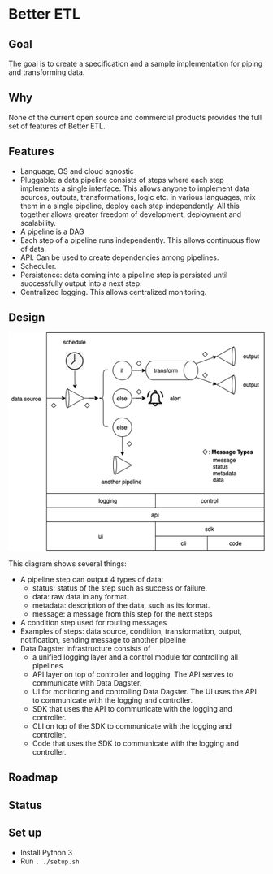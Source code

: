 # Better ETL

## Goal

The goal is to create a specification and a sample implementation for piping and transforming data.

## Why

None of the current open source and commercial products provides the full set of features of Better ETL. 

## Features

- Language, OS and cloud agnostic
- Pluggable: a data pipeline consists of steps where each step implements a single interface. 
  This allows anyone to implement data sources, outputs, transformations, logic etc. in various languages, mix them in a single pipeline, deploy each step independently.
  All this together allows greater freedom of development, deployment and scalability.
- A pipeline is a DAG
- Each step of a pipeline runs independently. This allows continuous flow of data.
- API. Can be used to create dependencies among pipelines.
- Scheduler.
- Persistence: data coming into a pipeline step is persisted until successfully output into a next step.
- Centralized logging. This allows centralized monitoring.

## Design

![design](./images/design.png)

This diagram shows several things:

- A pipeline step can output 4 types of data:
  - status: status of the step such as success or failure.
  - data: raw data in any format.
  - metadata: description of the data, such as its format.
  - message: a message from this step for the next steps
- A condition step used for routing messages
- Examples of steps: data source, condition, transformation, output, notification, sending message to another pipeline
- Data Dagster infrastructure consists of 
  - a unified logging layer and a control module for controlling all pipelines
  - API layer on top of controller and logging. The API serves to communicate with Data Dagster.
  - UI for monitoring and controlling Data Dagster. The UI uses the API to communicate with the logging and controller.
  - SDK that uses the API to communicate with the logging and controller.
  - CLI on top of the SDK to communicate with the logging and controller.
  - Code that uses the SDK to communicate with the logging and controller.

## Roadmap

## Status

## Set up

- Install Python 3
- Run `. ./setup.sh`
